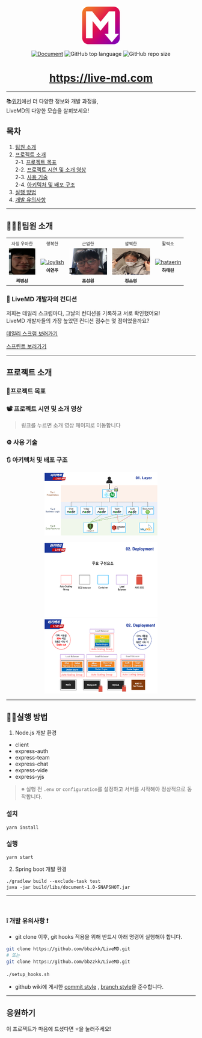 <p align='middle'>
<a href='https://live-md.com'><img src='./images/liveMD.png' width="100px;" alt="LiveMD" /></a></p>
<p align='middle'><a href="https://github.com/bbzzkk/LiveMD/wiki?style=flat-square"/><img alt="Document" src="https://img.shields.io/badge/document-yes-important"></a> <img alt="GitHub top language" src="https://img.shields.io/github/languages/top/bbzzkk/LiveMD?color=blueviolet"> <img alt="GitHub repo size" src="https://img.shields.io/github/repo-size/bbzzkk/LiveMD"> 

<h1 align='middle'><a href='https://live-md.com'>https://live-md.com</a></h1>

---

📚[위키](https://github.com/bbzzkk/LiveMD/wiki)에선 더 다양한 정보와 개발 과정을,  
LiveMD의 다양한 모습을 살펴보세요!

## 목차

1. [팀원 소개](#팀원-소개)
2. [프로젝트 소개](#프로젝트-소개) <br>
   2-1. [프로젝트 목표](#프로젝트-목표) <br>
   2-2. [프로젝트 시연 및 소개 영상](#-프로젝트-시연-및-소개-영상)  <br>
   2-3. [사용 기술](#-사용-기술)  <br>
   2-4. [아키텍처 및 배포 구조](#-아키텍처-및-배포-구조)  <br>
3. [실행 방법](#실행-방법)
4. [개발 유의사항](#개발-유의사항)

---

## 👨‍👨‍👧팀원 소개

<table>
  <tr>
  <td align="center">
  <sub>
    자칭 우아한
  </sub>
  </td>
  <td align="center">
  <sub>
    행복한
  </sub>
  </td>
  <td align="center">
  <sub>
    근엄한
  </sub>
  </td>
  <td align="center">
  <sub>
    깜찍한
  </sub>
  </td>
  <td align="center">
  <sub>
    활력소
  </sub>
  </td>
  </tr>
  <tr>
    <td align="center"><a href="https://github.com/kwak-bs"><img src="./images/teams/kwak-bs.jpg" width="70px;" height="70px;" alt="kwak-bs"/><br /><sub><b>곽병선</b></sub></a><br /></td>
    <td align="center"><a href="https://github.com/Joylish"><img src="https://avatars1.githubusercontent.com/u/52230415?s=460&u=852ba27b7a01fb17c1e955ea890b8a0931eee213&v=4" height="70px;"alt="Joylish"/><br /><sub><b>이연주</b></sub></a><br /></td>
    <td align="center"><a href="https://github.com/JSWww"><img src="./images/teams/jswwW.png" width="100px;" height="70px;" alt="jswwW"/><br /><sub><b>조성원</b></sub></a><br /></td>
    <td align="center"><a href="https://github.com/soyoung-Jung"><img src="./images/teams/soyoung.jpg" width="100px;" height="70px;" alt="soyoung-Jung"/><br /><sub><b>정소영</b></sub></a><br /></td>
    <td align="center"><a href="https://github.com/hataerin"><img src="https://avatars1.githubusercontent.com/u/26705587?s=460&u=d538dcfbd12ccfdd4319b6ca22e855e98c4e24c7&v=4"  height="70px;" alt="hataerin"/><br /><sub><b>하태린</b></sub></a><br /></td>
  </tr>
</table>

### 🧐 LiveMD 개발자의 컨디션

저희는 데일리 스크럼마다, 그날의 컨디션을 기록하고 서로 확인했어요!  
LiveMD 개발자들의 가장 높았던 컨디션 점수는 몇 점이었을까요? 

[데일리 스크럼 보러가기](https://github.com/bbzzkk/LiveMD/wiki#daily-scrum--wrap-up)


[스프린트 보러가기](https://github.com/bbzzkk/LiveMD/wiki/16.-Sprint-log)

---

## 프로젝트 소개

### 📌프로젝트 목표


### 📽 프로젝트 시연 및 소개 영상

> 링크를 누르면 소개 영상 페이지로 이동합니다


### ⚙ 사용 기술



### 🔃 아키텍처 및 배포 구조
<p align='middle'><a href='./images/3-tier.png'><img src='./images/3-tier.png' width="300px;" /></a></p>
<p align='middle'><a href='./images/deployment1.png'><img src='./images/deployment1.png' width="300px;" height="200px;" /></a>
<a href='./images/deployment2.png'><img src='./images/deployment2.png'  width="300px;" height="200px;"/></a></p>



---

## 👨‍💻실행 방법

1. Node.js 개발 환경
- client
- express-auth
- express-team
- express-chat
- express-vide
- express-yjs
  
> ※ 실행 전 `.env` or `configuration`를 설정하고 서버를 시작해야 정상적으로 동작합니다.

### 설치

```shell
yarn install
```

### 실행

```shell
yarn start
```

2. Spring boot 개발 환경
```
./gradlew build --exclude-task test
java -jar build/libs/document-1.0-SNAPSHOT.jar
```

---

<br>

### ❕ 개발 유의사항 ❗

* git clone 이후, git hooks 적용을 위해 반드시 아래 명령어 실행해야 합니다.

```bash
git clone https://github.com/bbzzkk/LiveMD.git
# 또는 
git clone https://github.com/bbzzkk/LiveMD.git

./setup_hooks.sh
```

* github wiki에 게시한 [commit style](https://github.com/bbzzkk/livemd/wiki/04.-Git-Commit-Message-Style-Guide) , [branch style](https://github.com/bbzzkk/livemd/wiki/05.-Git-Branch-Style-Guide)을 준수합니다. 

----

## 응원하기

이 프로젝트가 마음에 드셨다면 ⭐️을 눌러주세요!

